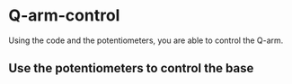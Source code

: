 # Q-arm-control
Using the code and the potentiometers, you are able to control the Q-arm.

## Use the potentiometers to control the base

